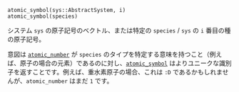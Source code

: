 ```
atomic_symbol(sys::AbstractSystem, i)
atomic_symbol(species)
```

システム `sys` の原子記号のベクトル、または特定の `species` / `sys` の `i` 番目の種の原子記号。

意図は [`atomic_number`](@ref) が `species` のタイプを特定する意味を持つこと（例えば、原子の場合の元素）であるのに対し、[`atomic_symbol`](@ref) はよりユニークな識別子を返すことです。例えば、重水素原子の場合、これは `:D` であるかもしれませんが、`atomic_number` はまだ `1` です。

